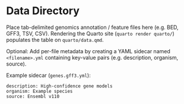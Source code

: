 # Data Directory

Place tab-delimited genomics annotation / feature files here (e.g. BED, GFF3, TSV, CSV). Rendering the Quarto site (`quarto render quarto/`) populates the table on `quarto/data.qmd`.

Optional: Add per-file metadata by creating a YAML sidecar named `<filename>.yml` containing key-value pairs (e.g. description, organism, source).

Example sidecar (`genes.gff3.yml`):

```
description: High-confidence gene models
organism: Example species
source: Ensembl v110
```
